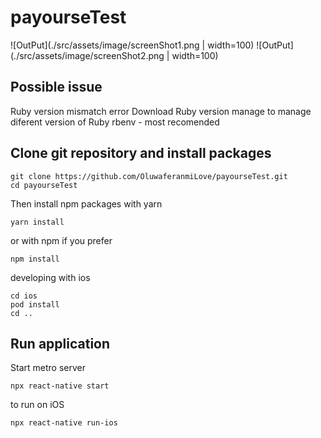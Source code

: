# payourseTest
![OutPut](./src/assets/image/screenShot1.png | width=100)
![OutPut](./src/assets/image/screenShot2.png  | width=100)
## Possible issue

  Ruby version mismatch error
    Download Ruby version manage to manage diferent version of Ruby
    rbenv - most recomended

## Clone git repository and install packages

    git clone https://github.com/OluwaferanmiLove/payourseTest.git
    cd payourseTest

Then install npm packages with yarn

    yarn install

or with npm if you prefer

    npm install

developing with ios

    cd ios
    pod install
    cd ..

## Run application

Start metro server

    npx react-native start

to run on iOS

    npx react-native run-ios